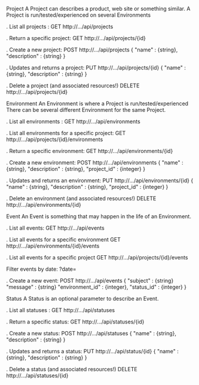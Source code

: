 Project
A Project can describes a product, web site or something similar.
A Project is run/tested/experienced on several Environments

. List all projects :
GET http://.../api/projects

. Return a specific project:
GET http://.../api/projects/{id}

. Create a new project: 
POST http://.../api/projects
{
 "name" : {string},
 "description" : {string}
}

. Updates and returns a project:
PUT http://.../api/projects/{id}
{
 "name" : {string},
 "description" : {string}
}

. Delete a project (and associated resources!)
DELETE http://.../api/projects/{id}

Environment
An Environment is where a Project is run/tested/experienced
There can be several different Environment for the same Project.

. List all environments :
GET http://.../api/environments

. List all environments for a specific project:
GET http://.../api/projects/{id}/environments

. Return a specific environment:
GET http://.../api/environments/{id}

. Create a new environment:
POST http://.../api/environments
{
 "name" : {string},
 "description" : {string},
 "project_id" : {integer}
}

. Updates and returns an environment:
PUT http://.../api/environments/{id}
{
 "name" : {string},
 "description" : {string},
 "project_id" : {integer}
}

. Delete an environment (and associated resources!)
DELETE http://.../api/environments/{id}

Event
An Event is something that may happen in the life of an Environment.

. List all events:
GET http://.../api/events

. List all events for a specific environment
GET http://.../api/environments/{id}/events

. List all events for a specific project
GET http://.../api/projects/{id}/events

Filter events by date:
?date=

. Create a new event:
POST http://.../api/events
{
 "subject" : {string}
 "message" : {string}
 "environment_id" : {integer},
 "status_id" : {integer}
}

Status
A Status is an optional parameter to describe an Event.

. List all statuses :
GET http://.../api/statuses

. Return a specific status:
GET http://.../api/statuses/{id}

. Create a new status:
POST http://.../api/statuses
{
 "name" : {string},
 "description" : {string}
}

. Updates and returns a status:
PUT http://.../api/status/{id}
{
 "name" : {string},
 "description" : {string}
}

. Delete a status (and associated resources!)
DELETE http://.../api/statuses/{id}

